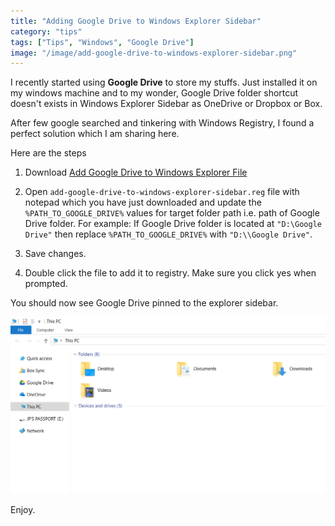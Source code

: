 ```yaml
---
title: "Adding Google Drive to Windows Explorer Sidebar"
category: "tips"
tags: ["Tips", "Windows", "Google Drive"]
image: "/image/add-google-drive-to-windows-explorer-sidebar.png"
---
```


I recently started using **Google Drive** to store my stuffs. Just installed it on my windows machine and to my wonder, Google Drive folder shortcut doesn't exists in Windows Explorer Sidebar as OneDrive or Dropbox or Box.

After few google searched and tinkering with Windows Registry, I found a perfect solution which I am sharing here.

Here are the steps

1. Download [Add Google Drive to Windows Explorer File](/download/add-google-drive-to-windows-explorer-sidebar.reg)

2. Open ```add-google-drive-to-windows-explorer-sidebar.reg``` file with notepad which you have just downloaded and update the ```%PATH_TO_GOOGLE_DRIVE%``` values for target folder path i.e. path of Google Drive folder.
For example: If Google Drive folder is located at ```"D:\Google Drive"``` then replace ```%PATH_TO_GOOGLE_DRIVE%``` with ```"D:\\Google Drive"```.

3. Save changes.

4. Double click the file to add it to registry. Make sure you click yes when prompted.

You should now see Google Drive pinned to the explorer sidebar.

![adding-google-drive-to-windows-explorer-sidebar](/image/add-google-drive-to-windows-explorer-sidebar.png)

Enjoy.